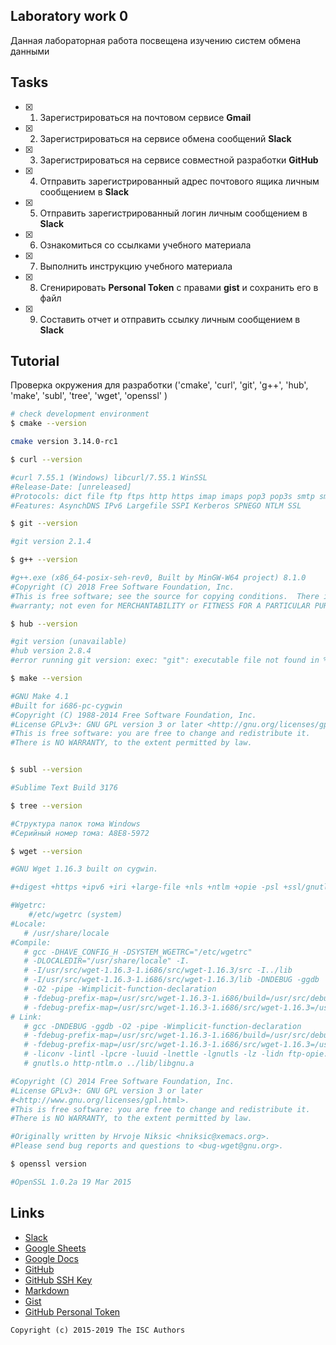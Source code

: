 ## Laboratory work 0

Данная лабораторная работа посвещена изучению систем обмена данными

## Tasks

- [x] 1. Зарегистрироваться на почтовом сервисе **Gmail**
- [x] 2. Зарегистрироваться на сервисе обмена сообщений **Slack**
- [x] 3. Зарегистрироваться на сервисе совместной разработки **GitHub**
- [x] 4. Отправить зарегистрированный адрес почтового ящика личным сообщением в **Slack**
- [x] 5. Отправить зарегистрированный логин личным сообщением в **Slack**
- [x] 6. Ознакомиться со ссылками учебного материала
- [x] 7. Выполнить инструкцию учебного материала
- [x] 8. Сгенирировать **Personal Token** с правами **gist** и сохранить его в файл
- [x] 9. Составить отчет и отправить ссылку личным сообщением в **Slack**

## Tutorial

Проверка окружения для разработки ('cmake', 'curl', 'git', 'g++', 'hub', 'make', 'subl', 'tree', 'wget', 'openssl' )

```sh
# check development environment
$ cmake --version

cmake version 3.14.0-rc1

$ curl --version

#curl 7.55.1 (Windows) libcurl/7.55.1 WinSSL
#Release-Date: [unreleased]
#Protocols: dict file ftp ftps http https imap imaps pop3 pop3s smtp smtps telnet tftp
#Features: AsynchDNS IPv6 Largefile SSPI Kerberos SPNEGO NTLM SSL

$ git --version

#git version 2.1.4

$ g++ --version

#g++.exe (x86_64-posix-seh-rev0, Built by MinGW-W64 project) 8.1.0
#Copyright (C) 2018 Free Software Foundation, Inc.
#This is free software; see the source for copying conditions.  There is NO
#warranty; not even for MERCHANTABILITY or FITNESS FOR A PARTICULAR PURPOSE.

$ hub --version

#git version (unavailable)
#hub version 2.8.4
#error running git version: exec: "git": executable file not found in %PATH%

$ make --version

#GNU Make 4.1
#Built for i686-pc-cygwin
#Copyright (C) 1988-2014 Free Software Foundation, Inc.
#License GPLv3+: GNU GPL version 3 or later <http://gnu.org/licenses/gpl.html>
#This is free software: you are free to change and redistribute it.
#There is NO WARRANTY, to the extent permitted by law.


$ subl --version

#Sublime Text Build 3176

$ tree --version

#Структура папок тома Windows
#Серийный номер тома: A8E8-5972

$ wget --version

#GNU Wget 1.16.3 built on cygwin.

#+digest +https +ipv6 +iri +large-file +nls +ntlm +opie -psl +ssl/gnutls

#Wgetrc:
    #/etc/wgetrc (system)
#Locale:
   # /usr/share/locale
#Compile:
   # gcc -DHAVE_CONFIG_H -DSYSTEM_WGETRC="/etc/wgetrc"
   # -DLOCALEDIR="/usr/share/locale" -I.
   # -I/usr/src/wget-1.16.3-1.i686/src/wget-1.16.3/src -I../lib
   # -I/usr/src/wget-1.16.3-1.i686/src/wget-1.16.3/lib -DNDEBUG -ggdb
   # -O2 -pipe -Wimplicit-function-declaration
   # -fdebug-prefix-map=/usr/src/wget-1.16.3-1.i686/build=/usr/src/debug/wget-1.16.3-1
   # -fdebug-prefix-map=/usr/src/wget-1.16.3-1.i686/src/wget-1.16.3=/usr/src/debug/wget-1.16.3-1
# Link:
   # gcc -DNDEBUG -ggdb -O2 -pipe -Wimplicit-function-declaration
   # -fdebug-prefix-map=/usr/src/wget-1.16.3-1.i686/build=/usr/src/debug/wget-1.16.3-1
   # -fdebug-prefix-map=/usr/src/wget-1.16.3-1.i686/src/wget-1.16.3=/usr/src/debug/wget-1.16.3-1
   # -liconv -lintl -lpcre -luuid -lnettle -lgnutls -lz -lidn ftp-opie.o
   # gnutls.o http-ntlm.o ../lib/libgnu.a

#Copyright (C) 2014 Free Software Foundation, Inc.
#License GPLv3+: GNU GPL version 3 or later
#<http://www.gnu.org/licenses/gpl.html>.
#This is free software: you are free to change and redistribute it.
#There is NO WARRANTY, to the extent permitted by law.

#Originally written by Hrvoje Niksic <hniksic@xemacs.org>.
#Please send bug reports and questions to <bug-wget@gnu.org>.

$ openssl version 

#OpenSSL 1.0.2a 19 Mar 2015

```

## Links

- [Slack](https://slack.com)
- [Google Sheets](https://www.google.ru/intl/ru/sheets/about/)
- [Google Docs](https://www.google.ru/intl/ru/docs/about/)
- [GitHub](https://github.com)
- [GitHub SSH Key](https://help.github.com/articles/generating-a-new-ssh-key-and-adding-it-to-the-ssh-agent/)
- [Markdown](https://stackedit.io)
- [Gist](https://gist.github.com)
- [GitHub Personal Token](https://github.com/settings/tokens/new)


```
Copyright (c) 2015-2019 The ISC Authors
```
